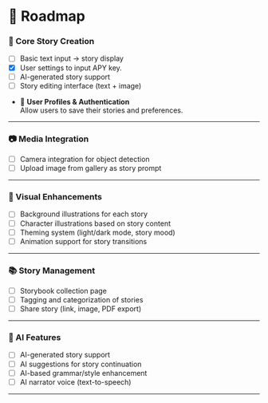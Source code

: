 # 📘 Roadmap

### 📝 Core Story Creation

- [ ] Basic text input → story display
- [x] User settings to input APY key.
- [ ] AI-generated story support  
- [ ] Story editing interface (text + image)  
- 🔐 **User Profiles & Authentication**  
  Allow users to save their stories and preferences.
---

### 📷 Media Integration

- [ ] Camera integration for object detection  
- [ ] Upload image from gallery as story prompt  

---

### 🎨 Visual Enhancements

- [ ] Background illustrations for each story  
- [ ] Character illustrations based on story content  
- [ ] Theming system (light/dark mode, story mood)  
- [ ] Animation support for story transitions  

---

### 📚 Story Management

- [ ] Storybook collection page  
- [ ] Tagging and categorization of stories  
- [ ] Share story (link, image, PDF export)  

---

### 🧠 AI Features

- [ ] AI-generated story support  
- [ ] AI suggestions for story continuation  
- [ ] AI-based grammar/style enhancement  
- [ ] AI narrator voice (text-to-speech)  

---
